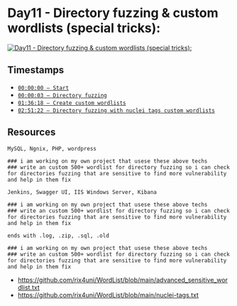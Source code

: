 # Day11 - Directory fuzzing & custom wordlists (special tricks):
[![Day11 - Directory fuzzing & custom wordlists (special tricks):](https://img.youtube.com/vi/hRAaCff5kyY/maxresdefault.jpg)](https://youtu.be/hRAaCff5kyY)

## Timestamps
- [`00:00:00 — Start`](https://youtu.be/hRAaCff5kyY?t=0)
- [`00:00:03 — Directory fuzzing`](https://youtu.be/hRAaCff5kyY?t=3)
- [`01:36:18 — Create custom wordlists`](https://youtu.be/hRAaCff5kyY?t=5778)
- [`02:51:22 — Directory fuzzing with nuclei tags custom wordlists`](https://youtu.be/hRAaCff5kyY?t=10282)

## Resources
```
MySQL, Ngnix, PHP, wordpress

### i am working on my own project that usese these above techs
### write an custom 500+ wordlist for directory fuzzing so i can check for directories fuzzing that are sensitive to find more vulnerability and help in them fix
```

```
Jenkins, Swagger UI, IIS Windows Server, Kibana

### i am working on my own project that usese these above techs
### write an custom 500+ wordlist for directory fuzzing so i can check for directories fuzzing that are sensitive to find more vulnerability and help in them fix
```

```
ends with .log, .zip, .sql, .old

### i am working on my own project that usese these above techs
### write an custom 500+ wordlist for directory fuzzing so i can check for directories fuzzing that are sensitive to find more vulnerability and help in them fix
```

- https://github.com/rix4uni/WordList/blob/main/advanced_sensitive_wordlist.txt
- https://github.com/rix4uni/WordList/blob/main/nuclei-tags.txt
